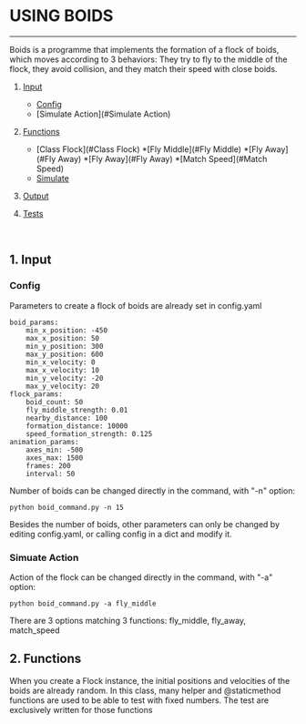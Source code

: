 # USING BOIDS
---------------

Boids is a programme that implements the formation of a flock of boids, which moves according to 3 behaviors: They try to fly to the middle of the flock, they avoid collision, and they match their speed with close boids.

1. [Input](#Input)

	* [Config](#Config)
	* [Simulate Action](#Simulate Action)


2. [Functions](#Functions)

	* [Class Flock](#Class Flock)
		*[Fly Middle](#Fly Middle)
		*[Fly Away](#Fly Away)
		*[Fly Away](#Fly Away)
		*[Match Speed](#Match Speed)
	* [Simulate](#Simulate)
	
2. [Output](#Output)

3. [Tests](#Tests)



<br>

## <a id="Input"></a>1. Input

### <a id="Config"></a>Config

Parameters to create a flock of boids are already set in config.yaml

```
boid_params:
    min_x_position: -450
    max_x_position: 50
    min_y_position: 300
    max_y_position: 600
    min_x_velocity: 0
    max_x_velocity: 10
    min_y_velocity: -20
    max_y_velocity: 20
flock_params:
    boid_count: 50
    fly_middle_strength: 0.01
    nearby_distance: 100
    formation_distance: 10000
    speed_formation_strength: 0.125
animation_params:
    axes_min: -500
    axes_max: 1500
    frames: 200
    interval: 50
```

Number of boids can be changed directly in the command, with "-n" option:
```
python boid_command.py -n 15
```
Besides the number of boids, other parameters can only be changed by editing config.yaml, or calling config in a dict and modify it.


### <a id="Simuate Action"></a>Simuate Action

Action of the flock can be changed directly in the command, with "-a" option:
```
python boid_command.py -a fly_middle
```
There are 3 options matching 3 functions: fly_middle, fly_away, match_speed


## <a id="Functions"></a>2. Functions

When you create a Flock instance, the initial positions and velocities of the boids are already random. In this class, many helper and @staticmethod functions are used to be able to test with fixed numbers. The test are exclusively written for those functions

